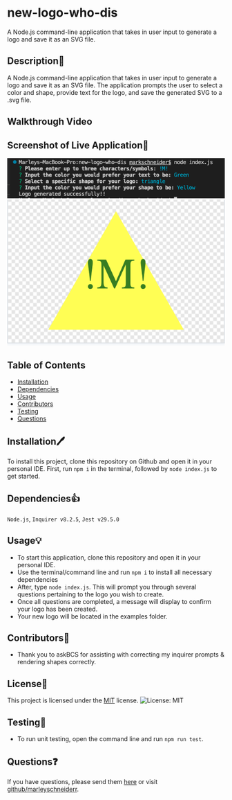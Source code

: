 # new-logo-who-dis
A Node.js command-line application that takes in user input to generate a logo and save it as an SVG file.

## Description📓
A Node.js command-line application that takes in user input to generate a logo and save it as an SVG file. The application prompts the user to select a color and shape, provide text for the logo, and save the generated SVG to a .svg file.

## Walkthrough Video  


## Screenshot of Live Application📂
![alt-text](./images/svg-terminal.png)
![alt-text](./images/LogoExample1.png)

## Table of Contents
* [Installation](#installation)
* [Dependencies](#dependencies)
* [Usage](#usage)
* [Contributors](#contributors)
* [Testing](#testing)
* [Questions](#questions)

## Installation🖊
To install this project, clone this repository on Github and open it in your personal IDE. First, run `npm i` in the terminal, followed by `node index.js` to get started.

## Dependencies👍
`Node.js`, `Inquirer v8.2.5`, `Jest v29.5.0`

## Usage💡
- To start this application, clone this repository and open it in your personal IDE. 
- Use the terminal/command line and run `npm i` to install all necessary dependencies 
- After, type `node index.js`. This will prompt you through several questions pertaining to the logo you wish to create.
- Once all questions are completed, a message will display to confirm your logo has been created.
- Your new logo will be located in the examples folder.


## Contributors🔋
- Thank you to askBCS for assisting with correcting my inquirer prompts & rendering shapes correctly.

## License🚨

This project is licensed under the [MIT](https://opensource.org/license/mit/) license. ![License: MIT](https://img.shields.io/badge/License-MIT-orange.svg)

## Testing🧪
- To run unit testing, open the command line and run `npm run test`.

## Questions❓
If you have questions, please send them [here](mailto:marleysue@gmail.com?subject=[GitHub]%20Dev%20Connect) or visit [github/marleyschneiderr](https://github.com/marleyschneiderr).
